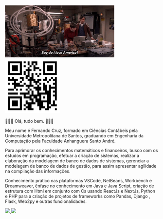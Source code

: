 <img height = "170em" src= Engenhariadascoisas.gif/>   <img height = "180em" src =qrcodelandingpag.jpeg/>

   
👋👋👋 Olá, tudo bem. 👋👋👋

Meu nome é Fernando Cruz, formado em Ciências Contábeis pela Universidade Metropolitana de Santos, graduando em Engenharia da Computação pela Faculdade Anhanguera Santo André.

Para aprimorar os conhecimentos matemáticos e financeiros, busco com os estudos em programação, efetuar a criação de sistemas, realizar a elaboração da modelagem de banco de dados de sistemas, gerenciar a modelagem de banco de dados de gestão, para assim apresentar agilidade na compilação das informações.

Conhecimento prático nas plataformas VSCode, NetBeans, Workbench e Dreamweaver, ênfase no conhecimento em Java e Java Script, criação de estrutura com Html em conjunto com Cs usando ReactJs e NextJs, Python e PHP para a criação de projetos de frameworks como Pandas, Django , Flask, Web2py e outras funcionalidades.

<div>
  <a href="https://github.com/Nandotecno">
  <img height = "180em" src = "https://github-readme-stats.vercel.app/api?username=Nandotecno&show_icons=true&theme=dark&include_all_commits=true&count_private=true" />
  <img height = "180em" src = "https://github-readme-stats.vercel.app/api/top-langs/?username=Nandotecno&layout=compact&langs_count=7&theme=dark" />
</div>
